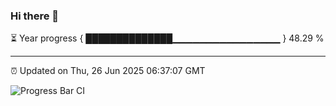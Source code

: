 ### Hi there 👋

⏳ Year progress { ██████████████▁▁▁▁▁▁▁▁▁▁▁▁▁▁▁▁ } 48.29 %

---

⏰ Updated on Thu, 26 Jun 2025 06:37:07 GMT

![Progress Bar CI](https://github.com/ZhaoGui/ZhaoGui/workflows/Progress%20Bar%20CI/badge.svg)
